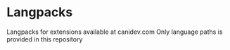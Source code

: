 # Langpacks
Langpacks for extensions available at canidev.com
Only language paths is provided in this repository
